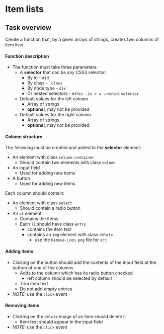 # Item lists

## Task overview

Create a function that, by a given arrays of strings, creates two columns of item lists.

#### Function description
- The function must take three parameters:
  - A **selector** that can be any CSS3 selector: 
    - By id - `#id`
    - By class - `.class`
    - By node type - `div`
    - Or nested selectors - `#this .is > a .nested.selector`
  - Default values for the left column
    - Array of strings
    - **optional**, may not be provided
  - Default values for the right column
    - Array of strings
    - **optional**, may not be provided

#### Column structure
The following must be created and added to the **selector** element:
- An element with class `column-container`
  - Should contain two elements with class `column`
- An input field
  - Used for adding new items
- A button
  - Used for adding new items

Each column should contain:
- An element with class `select`
  - Should contain a radio button
- An `ol` element
  - Contains the items
  - Each `li` should have class `entry`
    - contains the item text
	- contains an `img` element with class `delete`
	  - use the `Remove-icon.png` file for `src`

#### Adding items
- Clicking on the button should add the contents of the input field at the bottom of one of the columns
  - Adds to the column which has its radio button checked
    - left column should be selected by default
  - Trim item text
  - Do not add empty entries
- _NOTE:_ use the `click` event

#### Removing items
- Clicking on the `delete` image of an item should delete it
  - Item text should appear in the input field
- _NOTE:_ use the `click` event
